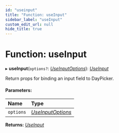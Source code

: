 ```yaml
---
id: "useinput"
title: "Function: useInput"
sidebar_label: "useInput"
custom_edit_url: null
hide_title: true
---
```


# Function: useInput

▸ **useInput**(`options?`: [*UseInputOptions*](../interfaces/useinputoptions.md)): [*UseInput*](../interfaces/useinput.md)

Return props for binding an input field to DayPicker.

#### Parameters:

Name | Type |
:------ | :------ |
`options` | [*UseInputOptions*](../interfaces/useinputoptions.md) |

**Returns:** [*UseInput*](../interfaces/useinput.md)
